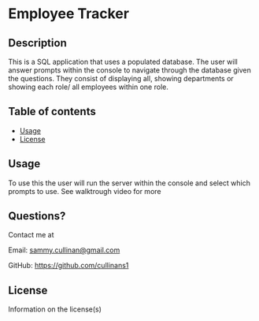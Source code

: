 
  # Employee Tracker
  

  ## Description
  
  This is a SQL application that uses a populated database. The user will answer prompts within the console to navigate through the database given the questions. They consist of displaying all, showing departments or showing each role/ all employees within one role. 

  ## Table of contents

  * [Usage](#usage)
  * [License](#license)


  ## Usage 

  To use this the user will run the server within the console and select which prompts to use. See walktrough video for more


  ## Questions?

  Contact me at 

  Email: sammy.cullinan@gmail.com

  GitHub: https://github.com/cullinans1

  ## License

  Information on the license(s)

  

  